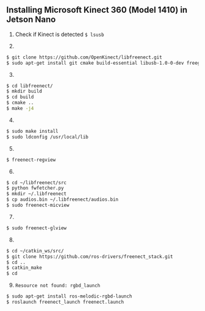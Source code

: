 ## Installing Microsoft Kinect 360 (Model 1410) in Jetson Nano

1. Check if Kinect is detected 
`$ lsusb`

2. 
```bash
$ git clone https://github.com/OpenKinect/libfreenect.git
$ sudo apt-get install git cmake build-essential libusb-1.0-0-dev freeglut3-dev libxmu-dev libxi-dev
```
3.
```bash
$ cd libfreenect/
$ mkdir build
$ cd build
$ cmake ..
$ make -j4
```
4.
```bash
$ sudo make install
$ sudo ldconfig /usr/local/lib
```
5.
```bash
$ freenect-regview
```
6.
```bash
$ cd ~/libfreenect/src
$ python fwfetcher.py
$ mkdir ~/.libfreenect
$ cp audios.bin ~/.libfreenect/audios.bin
$ sudo freenect-micview
```
7.
```bash
$ sudo freenect-glview
```
8.
```bash
$ cd ~/catkin_ws/src/
$ git clone https://github.com/ros-drivers/freenect_stack.git
$ cd ..
$ catkin_make
$ cd
```
9. `Resource not found: rgbd_launch`
```bash
$ sudo apt-get install ros-melodic-rgbd-launch
$ roslaunch freenect_launch freenect.launch
```

